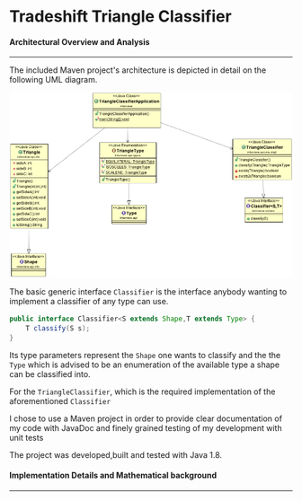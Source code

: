 # Tradeshift Triangle Classifier
#### Architectural Overview and Analysis
____________________________________________
The included Maven project's architecture is depicted in detail on the following UML diagram.

![alt text](https://github.com/tonyflow/tradeshift/blob/master/classifier-class-diagram.png "Class Diagram")

The basic generic interface `Classifier` is the interface anybody wanting to implement a classifier of any type can use.

```java
public interface Classifier<S extends Shape,T extends Type> {
	T classify(S s);
}
```


Its type parameters represent the `Shape` one wants to classify and the the `Type` which is advised to be an enumeration of the available type a shape can be classified into.

For the `TriangleClassifier`, which is the required implementation of the aforementioned `Classifier`

I chose to use a Maven project in order to provide clear documentation of my code with JavaDoc and finely grained testing of my development with unit tests

The project was developed,built and tested with Java 1.8.

#### Implementation Details and Mathematical background
____________________________________________
